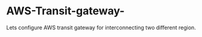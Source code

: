 # AWS-Transit-gateway-
Lets configure AWS transit gateway for interconnecting two different region.

